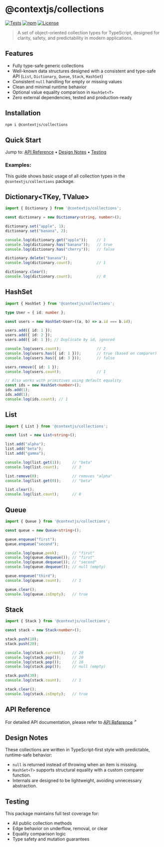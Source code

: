 # @contextjs/collections

[![Tests](https://github.com/contextjs/context/actions/workflows/tests.yaml/badge.svg?branch=main)](https://github.com/contextjs/context/actions/workflows/tests.yaml)
[![npm](https://badgen.net/npm/v/@contextjs/collections?cache=300)](https://www.npmjs.com/package/@contextjs/collections)
[![License](https://badgen.net/static/license/MIT)](https://github.com/contextjs/context/blob/main/LICENSE)

> A set of object-oriented collection types for TypeScript, designed for clarity, safety, and predictability in modern applications.

## Features

- Fully type-safe generic collections
- Well-known data structures designed with a consistent and type-safe API (`List`, `Dictionary`, `Queue`, `Stack`, `HashSet`)
- Consistent `null` handling for empty or missing values
- Clean and minimal runtime behavior
- Optional value equality comparison in `HashSet<T>`
- Zero external dependencies, tested and production-ready

## Installation

```bash
npm i @contextjs/collections
```

## Quick Start

Jump to: [API Reference](#api-reference) • [Design Notes](#design-notes) • [Testing](#testing)

### Examples:
This guide shows basic usage of all collection types in the `@contextjs/collections` package.

## Dictionary<TKey, TValue>

```ts
import { Dictionary } from '@contextjs/collections';

const dictionary = new Dictionary<string, number>();

dictionary.set("apple", 1);
dictionary.set("banana", 2);

console.log(dictionary.get("apple"));    // 1
console.log(dictionary.has("banana"));   // true
console.log(dictionary.has("cherry"));   // false

dictionary.delete("banana");
console.log(dictionary.count);           // 1

dictionary.clear();
console.log(dictionary.count);           // 0
```

## HashSet<T>

```ts
import { HashSet } from '@contextjs/collections';

type User = { id: number };

const users = new HashSet<User>((a, b) => a.id === b.id);

users.add({ id: 1 });
users.add({ id: 2 });
users.add({ id: 1 }); // Duplicate by id, ignored

console.log(users.count);                // 2
console.log(users.has({ id: 1 }));       // true (based on comparer)
console.log(users.has({ id: 3 }));       // false

users.remove({ id: 1 });
console.log(users.count);                // 1
```

```ts
// Also works with primitives using default equality
const ids = new HashSet<number>();
ids.add(1);
ids.add(1);
console.log(ids.count); // 1
```

## List<T>

```ts
import { List } from '@contextjs/collections';

const list = new List<string>();

list.add("alpha");
list.add("beta");
list.add("gamma");

console.log(list.get(1));     // "beta"
console.log(list.count);      // 3

list.remove(0);               // removes "alpha"
console.log(list.get(0));     // "beta"

list.clear();
console.log(list.count);      // 0
```

## Queue<T>

```ts
import { Queue } from '@contextjs/collections';

const queue = new Queue<string>();

queue.enqueue("first");
queue.enqueue("second");

console.log(queue.peek);      // "first"
console.log(queue.dequeue()); // "first"
console.log(queue.dequeue()); // "second"
console.log(queue.dequeue()); // null (empty)

queue.enqueue("third");
console.log(queue.count);     // 1

queue.clear();
console.log(queue.isEmpty);   // true
```

## Stack<T>

```ts
import { Stack } from '@contextjs/collections';

const stack = new Stack<number>();

stack.push(10);
stack.push(20);

console.log(stack.current);   // 20
console.log(stack.pop());     // 20
console.log(stack.pop());     // 10
console.log(stack.pop());     // null (empty)

stack.push(30);
console.log(stack.count);     // 1

stack.clear();
console.log(stack.isEmpty);   // true
```

## API Reference
For detailed API documentation, please refer to <a href="https://contextjs.dev/api/collections#api-reference" target="_blank" rel="noopener noreferrer">API Reference</a>
<span style="font-size:0.75em;vertical-align:super;">↗️</span>

## Design Notes

These collections are written in TypeScript-first style with predictable, runtime-safe behavior:

- `null` is returned instead of throwing when an item is missing.
- `HashSet<T>` supports structural equality with a custom comparer function.
- Internals are designed to be lightweight, avoiding unnecessary abstraction.

## Testing

This package maintains full test coverage for:
- All public collection methods
- Edge behavior on underflow, removal, or clear
- Equality comparison logic
- Type safety and mutation guarantees